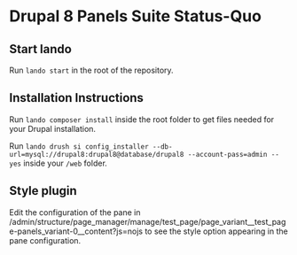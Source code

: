 # Drupal 8 Panels Suite Status-Quo

## Start lando

Run `lando start` in the root of the repository.

## Installation Instructions

Run `lando composer install` inside the root folder to get files needed for your Drupal installation.

Run `lando drush si config_installer --db-url=mysql://drupal8:drupal8@database/drupal8 --account-pass=admin --yes`
inside your `/web` folder.

## Style plugin

Edit the configuration of the pane in
/admin/structure/page_manager/manage/test_page/page_variant__test_page-panels_variant-0__content?js=nojs to see the
style option appearing in the pane configuration.

